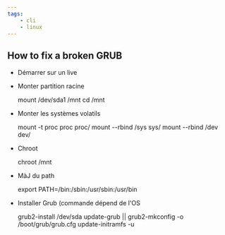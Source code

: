 ```yaml
---
tags:
    - cli
    - linux
---
```


## How to fix a broken GRUB

* Démarrer sur un live

* Monter partition racine

    mount /dev/sda1 /mnt
    cd /mnt

* Monter les systèmes volatils

    mount -t proc proc proc/
    mount --rbind /sys sys/
    mount --rbind /dev dev/

* Chroot

    chroot /mnt

* MàJ du path

    export PATH=/bin:/sbin:/usr/sbin:/usr/bin

* Installer Grub (commande dépend de l'OS

    grub2-install /dev/sda
    update-grub || grub2-mkconfig -o /boot/grub/grub.cfg
    update-initramfs -u
